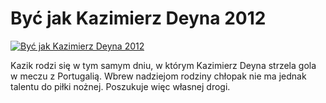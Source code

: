 Być jak Kazimierz Deyna 2012 
=============
[![Być jak Kazimierz Deyna 2012 ](http://vidos.pl/images/player.gif)](http://vidos.pl/byc-jak-kazimierz-deyna-2012)

 Kazik rodzi się w tym samym dniu, w którym Kazimierz Deyna strzela gola w meczu z Portugalią. Wbrew nadziejom rodziny chłopak nie ma jednak talentu do piłki nożnej. Poszukuje więc własnej drogi.
